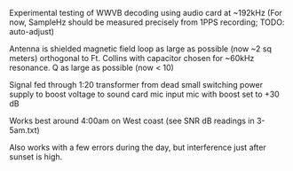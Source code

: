 Experimental testing of WWVB decoding using audio card at ~192kHz
(For now, SampleHz should be measured precisely from 1PPS recording; TODO: auto-adjust)

Antenna is shielded magnetic field loop as large as possible (now ~2 sq meters) orthogonal to Ft. Collins
with capacitor chosen for ~60kHz resonance. Q as large as possible (now < 10)

Signal fed through 1:20 transformer from dead small switching power supply to boost voltage to sound card
mic input mic with boost set to +30 dB

Works best around 4:00am on West coast (see SNR dB readings in 3-5am.txt)

Also works with a few errors during the day, but interference just after sunset is high.
